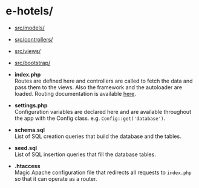 # e-hotels/

* [src/models/](models.md)
* [src/controllers/](controllers.md)
* [src/views/](views.md)
* [src/bootstrap/](bootstrap.md)

* **index.php**  
    Routes are defined here and controllers are called to fetch the data and pass them to the views. Also the framework and the autoloader are loaded. Routing documentation is available [here](routing.md).
* **settings.php**  
    Configuration variables are declared here and are available throughout the app with the Config class. e.g. `Config::get('database')`.
* **schema.sql**  
    List of SQL creation queries that build the database and the tables.
* **seed.sql**  
    List of SQL insertion queries that fill the database tables.
* **.htaccess**  
    Magic Apache configuration file that redirects all requests to `index.php` so that it can operate as a router.
